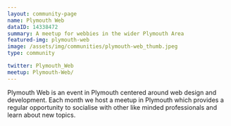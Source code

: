 ```yaml
---
layout: community-page
name: Plymouth Web
dataID: 14338472
summary: A meetup for webbies in the wider Plymouth Area
featured-img: plymouth-web
image: /assets/img/communities/plymouth-web_thumb.jpeg
type: community

twitter: Plymouth_Web
meetup: Plymouth-Web/
---
```

Plymouth Web is an event in Plymouth centered around web design and development.
Each month we host a meetup in Plymouth which provides a regular opportunity to
socialise with other like minded professionals and learn about new topics.

